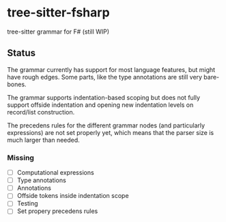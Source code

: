 # tree-sitter-fsharp
tree-sitter grammar for F# (still WIP)

## Status
The grammar currently has support for most language features, but might have rough edges.
Some parts, like the type annotations are still very bare-bones.

The grammar supports indentation-based scoping but does not fully support offside indentation and opening new indentation levels on record/list construction.

The precedens rules for the different grammar nodes (and particularly expressions) are not set properly yet, which means that the parser size is much larger than needed.

### Missing
- [ ] Computational expressions
- [ ] Type annotations
- [ ] Annotations
- [ ] Offside tokens inside indentation scope
- [ ] Testing
- [ ] Set propery precedens rules
